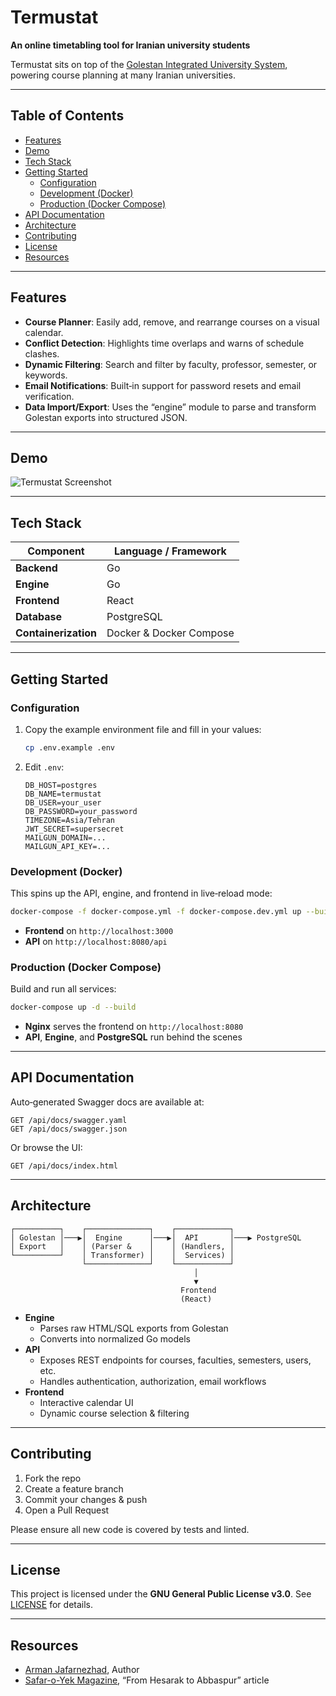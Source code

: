 # Termustat

**An online timetabling tool for Iranian university students**  

Termustat sits on top of the [Golestan Integrated University System](https://fa.wikipedia.org/wiki/%DA%AF%D9%84%D8%B3%D8%AA%D8%A7%D9%86_(%D9%86%D8%B1%D9%85_%D8%A7%D9%81%D8%B2%D8%A7%D8%B1)), powering course planning at many Iranian universities.

---

## Table of Contents

- [Features](#-features)  
- [Demo](#-demo)  
- [Tech Stack](#-tech-stack)
- [Getting Started](#-getting-started)  
  - [Configuration](#configuration)  
  - [Development (Docker)](#development-docker)  
  - [Production (Docker Compose)](#production-docker-compose)  
- [API Documentation](#-api-documentation)  
- [Architecture](#-architecture)  
- [Contributing](#-contributing)  
- [License](#-license)  
- [Resources](#-resources)  

---

## Features

- **Course Planner**: Easily add, remove, and rearrange courses on a visual calendar.  
- **Conflict Detection**: Highlights time overlaps and warns of schedule clashes.  
- **Dynamic Filtering**: Search and filter by faculty, professor, semester, or keywords.  
- **Email Notifications**: Built‑in support for password resets and email verification.  
- **Data Import/Export**: Uses the “engine” module to parse and transform Golestan exports into structured JSON.

---

## Demo

![Termustat Screenshot](docs/screenshot.png)

---

## Tech Stack

| Component  | Language / Framework    |
| ---------- |-------------------------|
| **Backend**| Go          |
| **Engine** | Go                      |
| **Frontend**| React |
| **Database**| PostgreSQL              |
| **Containerization** | Docker & Docker Compose |


---

## Getting Started

### Configuration

1. Copy the example environment file and fill in your values:

   ```bash
   cp .env.example .env
   ```
2. Edit `.env`:

   ```dotenv
   DB_HOST=postgres
   DB_NAME=termustat
   DB_USER=your_user
   DB_PASSWORD=your_password
   TIMEZONE=Asia/Tehran
   JWT_SECRET=supersecret
   MAILGUN_DOMAIN=...
   MAILGUN_API_KEY=...
   ```

### Development (Docker)

This spins up the API, engine, and frontend in live‑reload mode:

```bash
docker-compose -f docker-compose.yml -f docker-compose.dev.yml up --build
```

- **Frontend** on `http://localhost:3000`
- **API** on `http://localhost:8080/api`

### Production (Docker Compose)

Build and run all services:

```bash
docker-compose up -d --build
```

- **Nginx** serves the frontend on `http://localhost:8080`
- **API**, **Engine**, and **PostgreSQL** run behind the scenes

---

## API Documentation

Auto‑generated Swagger docs are available at:

```
GET /api/docs/swagger.yaml
GET /api/docs/swagger.json
```

Or browse the UI:

```
GET /api/docs/index.html
```

---

## Architecture

```
┌──────────┐    ┌──────────────┐    ┌────────────┐
│ Golestan │───▶│  Engine      │───▶│  API       │───▶ PostgreSQL
│ Export   │    │ (Parser &    │    │ (Handlers, │
└──────────┘    │ Transformer) │    │  Services) │
                └──────────────┘    └────────────┘
                                         │
                                         ▼
                                      Frontend
                                      (React)
```

- **Engine**
    - Parses raw HTML/SQL exports from Golestan
    - Converts into normalized Go models
- **API**
    - Exposes REST endpoints for courses, faculties, semesters, users, etc.
    - Handles authentication, authorization, email workflows
- **Frontend**
    - Interactive calendar UI
    - Dynamic course selection & filtering

---

## Contributing

1. Fork the repo
2. Create a feature branch
3. Commit your changes & push
4. Open a Pull Request

Please ensure all new code is covered by tests and linted.

---

## License

This project is licensed under the **GNU General Public License v3.0**. See [LICENSE](LICENSE) for details.

---

## Resources

- [Arman Jafarnezhad](https://linkedin.com/in/ArmanJ), Author
- [Safar-o-Yek Magazine](https://t.me/sefroyekpub/43), “From Hesarak to Abbaspur” article